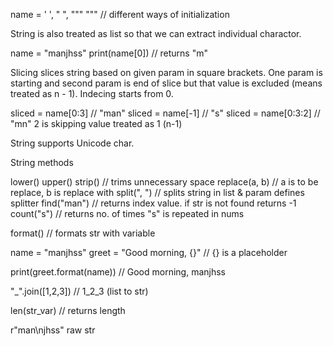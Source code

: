 name = ' ', " ", """ """ // different ways of initialization

String is also treated as list so that we can extract individual charactor.

name = "manjhss"
print(name[0]) // returns "m"

Slicing slices string based on given param in square brackets. One param is starting and second param is end of slice but that value is excluded (means treated as n - 1). Indecing starts from 0.

sliced = name[0:3] // "man"
sliced = name[-1] // "s"
sliced = name[0:3:2] // "mn" 2 is skipping value treated as 1 (n-1)

String supports Unicode char.

String methods

lower() 
upper()
strip() // trims unnecessary space
replace(a, b) // a is to be replace, b is replace with
split(", ") // splits string in list & param defines splitter
find("man") // returns index value. if str is not found returns -1
count("s") // returns no. of times "s" is repeated in nums

format() // formats str with variable 

name = "manjhss"
greet = "Good morning, {}" // {} is a placeholder

print(greet.format(name)) // Good morning, manjhss

"_".join([1,2,3]) // 1_2_3 (list to str)

len(str_var) // returns length

r"man\njhss" raw str